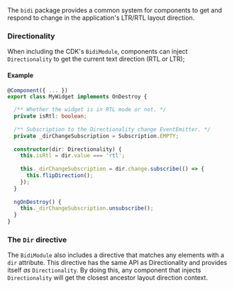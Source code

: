 The `bidi` package provides a common system for components to get and respond to change in the
application's LTR/RTL layout direction. 

### Directionality
 
When including the CDK's `BidiModule`, components can inject `Directionality` to get the current
text direction (RTL or LTR);

#### Example
```ts
@Component({ ... }) 
export class MyWidget implements OnDestroy {

  /** Whether the widget is in RTL mode or not. */
  private isRtl: boolean;
  
  /** Subscription to the Directionality change EventEmitter. */
  private _dirChangeSubscription = Subscription.EMPTY;  
  
  constructor(dir: Directionality) {
    this.isRtl = dir.value === 'rtl';
    
    this._dirChangeSubscription = dir.change.subscribe(() => {
      this.flipDirection();
    });
  }
  
  ngOnDestroy() {
    this._dirChangeSubscription.unsubscribe();
  }
}  
```

### The `Dir` directive
The `BidiModule` also includes a directive that matches any elements with a `dir` attribute. This
directive has the same API as Directionality and provides itself _as_ `Directionality`. By doing
this, any component that injects `Directionality` will get the closest ancestor layout direction
context.
